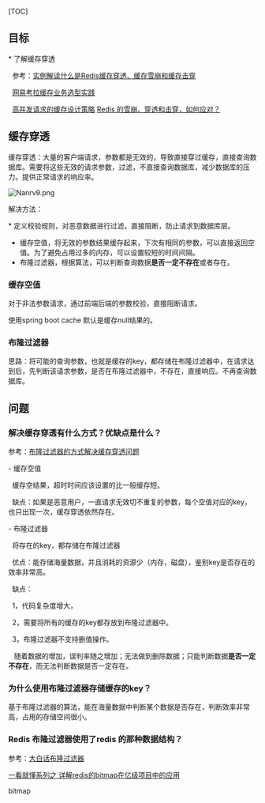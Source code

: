 [TOC]

## 目标

* 了解缓存穿透

  参考：[实例解读什么是Redis缓存穿透、缓存雪崩和缓存击穿](https://www.cnblogs.com/liuqiyun/p/10831638.html)

  [网易考拉缓存业务选型实践](https://zhuanlan.zhihu.com/p/66396320)

  [高并发请求的缓存设计策略](https://blog.csdn.net/qianfeng_dashuju/article/details/82464095)
[Redis 的雪崩、穿透和击穿，如何应对？](https://doocs.github.io/advanced-java/#/./docs/high-concurrency/redis-caching-avalanche-and-caching-penetration)

## 缓存穿透

缓存穿透：大量的客户端请求，参数都是无效的，导致直接穿过缓存，直接查询数据库。需要将这些无效的请求参数，过滤，不直接查询数据库，减少数据库的压力。提供正常请求的响应率。

![Nanrv9.png](https://s1.ax1x.com/2020/06/24/Nanrv9.png)



解决方法：

* 定义校验规则，对恶意数据进行过滤，直接阻断，防止请求到数据库层。
* 缓存空值，将无效的参数结果缓存起来，下次有相同的参数，可以直接返回空值。为了避免占用过多的内存，可以设置较短的时间间隔。
* 布隆过滤器，根据算法，可以判断查询数据**是否一定不存在**或者存在。

### 缓存空值

对于非法参数请求，通过前端后端的参数校验，直接阻断请求。

使用spring boot cache 默认是缓存null结果的。

### 布隆过滤器

思路：将可能的查询参数，也就是缓存的key，都存储在布隆过滤器中，在请求达到后，先判断该请求参数，是否在布隆过滤器中，不存在，直接响应。不再查询数据库。

## 问题

### 解决缓存穿透有什么方式？优缺点是什么？

参考：[布隆过滤器的方式解决缓存穿透问题](https://www.cnblogs.com/rinack/p/9712477.html)

- 缓存空值

  缓存空结果，超时时间应该设置的比一般缓存短。

  缺点：如果是恶意用户，一直请求无效切不重复的参数，每个空值对应的key，也只出现一次，缓存穿透依然存在。

- 布隆过滤器

  将存在的key，都存储在布隆过滤器

  优点：能存储海量数据，并且消耗的资源少（内存，磁盘），鉴别key是否存在的效率非常高。

  缺点：

  1，代码复杂度增大，

  2，需要将所有的缓存的key都存放到布隆过滤器中。

  3，布隆过滤器不支持删值操作。

   随着数据的增加，误判率随之增加；无法做到删除数据；只能判断数据**是否一定不存在**，而无法判断数据是否一定存在。

### 为什么使用布隆过滤器存储缓存的key？

基于布隆过滤器的算法，能在海量数据中判断某个数据是否存在，判断效率非常高，占用的存储空间很小。

### Redis 布隆过滤器使用了redis 的那种数据结构？

参考：[大白话布隆过滤器](https://www.cnblogs.com/CodeBear/p/10911177.html)

[一看就懂系列之 详解redis的bitmap在亿级项目中的应用](https://blog.csdn.net/u011957758/article/details/74783347)

bitmap 
